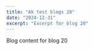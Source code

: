 ```yaml
---
title: "Ak test blogs 20"
date: "2024-12-31"
excerpt: "Excerpt for blog 20"
---
```


Blog content for blog 20